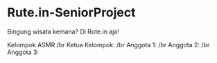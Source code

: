 # Rute.in-SeniorProject
Bingung wisata kemana? Di Rute.in aja!

Kelompok ASMR 
/br Ketua Kelompok: 
/br Anggota 1: 
/br Anggota 2: 
/br Anggota 3: 
